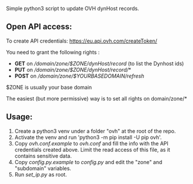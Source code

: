 Simple python3 script to update OVH dynHost records.

## Open API access:

To create API credentials:
https://eu.api.ovh.com/createToken/

You need to grant the following rights :
 - **GET** on */domain/zone/$ZONE/dynHost/record* (to list the Dynhost ids)
 - **PUT** on */domain/zone/$ZONE/dynHost/record/**
 - **POST** on */domain/zone/$YOURBASEDOMAIN/refresh*

$ZONE is usually your base domain

The easiest (but more permissive) way is to set all rights on domain/zone/*

## Usage:

 1. Create a python3 venv under a folder "ovh" at the root of the repo.
 2. Activate the venv and run 'python3 -m pip install -U pip ovh'.
 3. Copy *ovh.conf.example* to *ovh.conf* and fill the info with the API credentials created above. Limit the read access of this file, as it contains sensitive data.
 4. Copy *config.py.example* to *config.py* and edit the "zone" and "subdomain" variables.
 5. Run *set_ip.py* as root.
